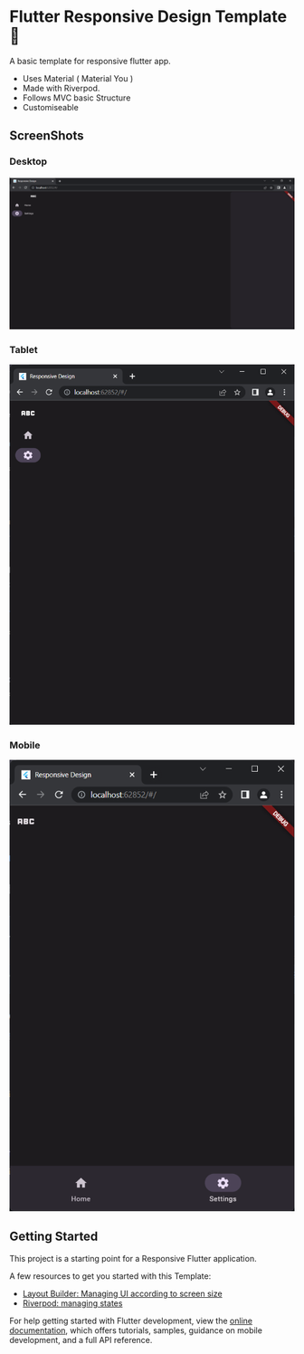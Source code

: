# Flutter Responsive Design Template 🚀

A basic template for responsive flutter app.
 - Uses Material ( Material You )
 - Made with Riverpod.
 - Follows MVC basic Structure
 - Customiseable 

## ScreenShots
### Desktop
![Desktop Screenshot](screenshots/Desktop.png?raw=true "Desktop Screenshot")

### Tablet
![Tablet Screenshot](screenshots/tablet.png?raw=true "Tablet Screenshot")

### Mobile
![Mobile Screenshot](screenshots/mobile.png?raw=true "mobile Screenshot")


## Getting Started

This project is a starting point for a Responsive Flutter application.

A few resources to get you started with this Template:

- [Layout Builder: Managing UI according to screen size](https://api.flutter.dev/flutter/widgets/LayoutBuilder-class.html)
- [Riverpod: managing states](https://riverpod.dev/)

For help getting started with Flutter development, view the
[online documentation](https://docs.flutter.dev/), which offers tutorials,
samples, guidance on mobile development, and a full API reference.
